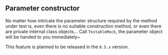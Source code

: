 Parameter constructor
---

No matter how intricate the parameter structure required by the method under test is, even there is no suitable construction method, or even there are private internal class objects... Call `TestableMock`, the parameter object will be handed to you immediately~

This feature is planned to be released in the `0.5.x` version.
